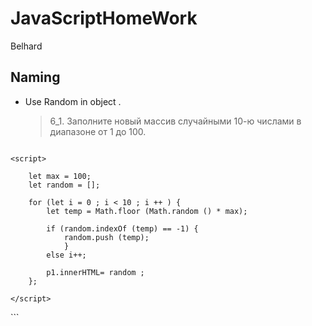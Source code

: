 # JavaScriptHomeWork
 Belhard
 
 
## Naming

  - Use Random in object .

    > 6_1. Заполните новый массив случайными 10-ю числами в диапазоне от 1 до 100.


    ```js
  <body>
    <p id="p1"></p>
    
    <script>

        let max = 100;
        let random = []; 

        for (let i = 0 ; i < 10 ; i ++ ) {
			let temp = Math.floor (Math.random () * max); 

			if (random.indexOf (temp) == -1) {
				random.push (temp); 
				} 
			else i++; 

            p1.innerHTML= random ;
        };

    </script>
    
</body>
    ```
